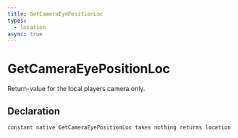 ```yaml
---
title: GetCameraEyePositionLoc
types:
  - location
async: true
---
```


# GetCameraEyePositionLoc
Return-value for the local players camera only.

## Declaration

```
constant native GetCameraEyePositionLoc takes nothing returns location
```